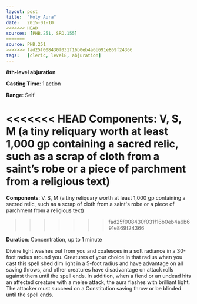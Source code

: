 ```yaml
---
layout: post
title:  "Holy Aura"
date:   2015-01-10
<<<<<<< HEAD
sources: [PHB.251, SRD.155]
=======
source: PHB.251
>>>>>>> fad25f008430f031f16b0eb4a6b691e869f24366
tags:   [cleric, level8, abjuration]
---
```


**8th-level abjuration**

**Casting Time**: 1 action

**Range**: Self

<<<<<<< HEAD
**Components**: V, S, M (a tiny reliquary worth at least 1,000 gp containing a sacred relic, such as a scrap of cloth from a saint’s robe or a piece of parchment from a religious text)
=======
**Components**: V, S, M (a tiny reliquary worth at least 1,000 gp containing a sacred relic, such as a scrap of cloth from a saint's robe or a piece of parchment from a religious text)
>>>>>>> fad25f008430f031f16b0eb4a6b691e869f24366

**Duration**: Concentration, up to 1 minute

Divine light washes out from you and coalesces in a soft radiance in a 30-foot radius around you. Creatures of your choice in that radius when you cast this spell shed dim light in a 5-foot radius and have advantage on all saving throws, and other creatures have disadvantage on attack rolls against them until the spell ends. In addition, when a fiend or an undead hits an affected creature with a melee attack, the aura flashes with brilliant light. The attacker must succeed on a Constitution saving throw or be blinded until the spell ends.
